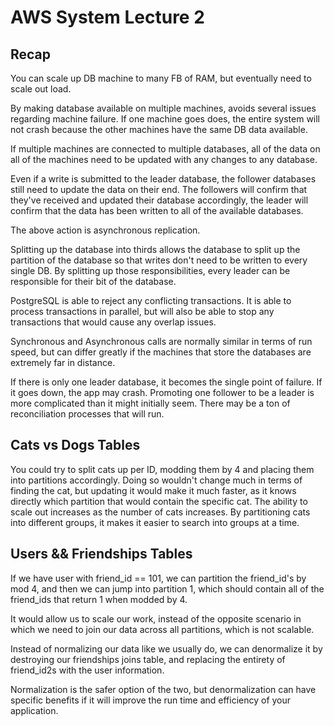 # AWS System Lecture 2

## Recap
You can scale up DB machine to many FB of RAM, but eventually need to scale out load.

By making database available on multiple machines, avoids several issues regarding machine failure. If one machine goes does, the entire system will not crash because the other machines have the same DB data available.

If multiple machines are connected to multiple databases, all of the data on all of the machines need to be updated with any changes to any database.

Even if a write is submitted to the leader database, the follower databases still need to update the data on their end. The followers will confirm that they've received and updated their database accordingly, the leader will confirm that the data has been written to all of the available databases.

The above action is asynchronous replication.

Splitting up the database into thirds allows the database to split up the partition of the database so that writes don't need to be written to every single DB. By splitting up those responsibilities, every leader can be responsible for their bit of the database.

PostgreSQL is able to reject any conflicting transactions. It is able to process transactions in parallel, but will also be able to stop any transactions that would cause any overlap issues.

Synchronous and Asynchronous calls are normally similar in terms of run speed, but can differ greatly if the machines that store the databases are extremely far in distance.

If there is only one leader database, it becomes the single point of failure. If it goes down, the app may crash. Promoting one follower to be a leader is more complicated than it might initially seem. There may be a ton of reconciliation processes that will run.


## Cats vs Dogs Tables

You could try to split cats up per ID, modding them by 4 and placing them into partitions accordingly. Doing so wouldn't change much in terms of finding the cat, but updating it would make it much faster, as it knows directly which partition that would contain the specific cat. The ability to scale out increases as the number of cats increases. By partitioning cats into different groups, it makes it easier to search into groups at a time.

## Users && Friendships Tables

If we have user with friend_id == 101, we can partition the friend_id's by mod 4, and then we can jump into partition 1, which should contain all of the friend_ids that return 1 when modded by 4.

It would allow us to scale our work, instead of the opposite scenario in which we need to join our data across all partitions, which is not scalable.

Instead of normalizing our data like we usually do, we can denormalize it by destroying our friendships joins table, and replacing the entirety of friend_id2s with the user information.

Normalization is the safer option of the two, but denormalization can have specific benefits if it will improve the run time and efficiency of your application.

